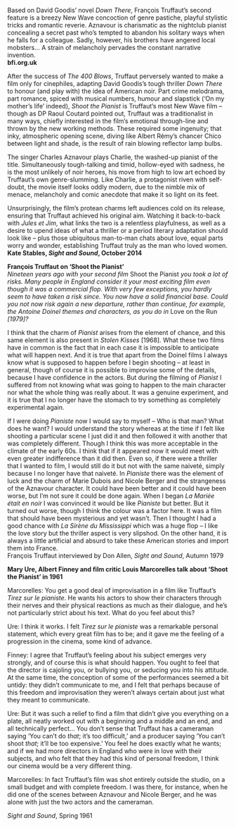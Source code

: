 
Based on David Goodis’ novel _Down There_, François Truffaut’s second feature is a breezy New Wave concoction of genre pastiche, playful stylistic tricks and romantic reverie. Aznavour is charismatic as the nightclub pianist concealing a secret past who’s tempted to abandon his solitary ways when he falls for a colleague. Sadly, however, his brothers have angered local mobsters... A strain of melancholy pervades the constant narrative invention.<br>
**bfi.org.uk**<br>

After the success of _The 400 Blows_, Truffaut perversely wanted to make a film only for cinephiles, adapting David Goodis’s tough thriller _Down There_ to honour (and play with) the idea of American noir. Part crime melodrama, part romance, spiced with musical numbers, humour and slapstick (‘On my mother’s life’ indeed), _Shoot the Pianist_ is Truffaut’s most New Wave film – though as DP Raoul Coutard pointed out, Truffaut was a traditionalist in many ways, chiefly interested in the film’s emotional through-line and thrown by the new working methods. These required some ingenuity; that inky, atmospheric opening scene, diving like Albert Rémy’s chancer Chico between light and shade, is the result of rain blowing reflector lamp bulbs.

The singer Charles Aznavour plays Charlie, the washed-up pianist of the title. Simultaneously tough-talking and timid, hollow-eyed with sadness, he is the most unlikely of noir heroes, his move from high to low art echoed by Truffaut’s own genre-slumming. Like Charlie, a protagonist riven with self-doubt, the movie itself looks oddly modern, due to the nimble mix of menace, melancholy and comic anecdote that make it so light on its feet.

Unsurprisingly, the film’s protean charms left audiences cold on its release, ensuring that Truffaut achieved his original aim. Watching it back-to-back with _Jules et Jim_, what links the two is a relentless playfulness, as well as a desire to upend ideas of what a thriller or a period literary adaptation should look like – plus those ubiquitous man-to-man chats about love, equal parts worry and wonder, establishing Truffaut truly as the man who loved women.<br>
**Kate Stables, _Sight and Sound_, October 2014**

**François Truffaut on ‘Shoot the Pianist’**<br>
_Nineteen years ago with your second film_ Shoot the Pianist _you took a lot of risks. Many people in England consider it your most exciting film even though it was a commercial flop. With very few exceptions, you hardly seem to have taken a risk since. You now have a solid financial base. Could you not now risk again a new departure, rather than continue, for example, the Antoine Doinel themes and characters, as you do in_ Love on the Run _[1979]?_

I think that the charm of _Pianist_ arises from the element of chance, and this same element is also present in _Stolen Kisses_ [1968]. What these two films have in common is the fact that in each case it is impossible to anticipate what will happen next. And it is true that apart from the Doinel films I always know what is supposed to happen before I begin shooting – at least in general, though of course it is possible to improvise some of the details, because I have confidence in the actors. But during the filming of _Pianist_ I suffered from not knowing what was going to happen to the main character nor what the whole thing was really about. It was a genuine experiment, and it is true that I no longer have the stomach to try something as completely experimental again.

If I were doing _Pianiste_ now I would say to myself – Who is that man? What does he want? I would understand the story whereas at the time if I felt like shooting a particular scene I just did it and then followed it with another that was completely different. Though I think this was more acceptable in the climate of the early 60s. I think that if it appeared now it would meet with even greater indifference than it did then. Even so, if there were a thriller that I wanted to film, I would still do it but not with the same naiveté, simply because I no longer have that naiveté. In _Pianiste_ there was the element of luck and the charm of Marie Dubois and Nicole Berger and the strangeness of the Aznavour character. It could have been better and it could have been worse, but I’m not sure it could be done again. When I began _La Mariée était en noir_ I was convinced it would be like _Pianiste_ but better. But it turned out worse, though I think the colour was a factor here. It was a film that should have been mysterious and yet wasn’t. Then I thought I had a good chance with _La Sirène du Mississippi_ which was a huge flop – I like the love story but the thriller aspect is very slipshod. On the other hand, it is always a little artificial and absurd to take these American stories and import them into France.<br>
François Truffaut interviewed by Don Allen, _Sight and Sound_, Autumn 1979

**Mary Ure, Albert Finney and film critic Louis Marcorelles talk about ‘Shoot the Pianist’ in 1961**

Marcorelles: You get a good deal of improvisation in a film like Truffaut’s _Tirez sur Ie pianiste_. He wants his actors to show their characters through their nerves and their physical reactions as much as their dialogue, and he’s not particularly strict about his text. What do you feel about this?

Ure: I think it works. I felt _Tirez sur le pianiste_ was a remarkable personal statement, which every great film has to be; and it gave me the feeling of a progression in the cinema, some kind of advance.

Finney: I agree that Truffaut’s feeling about his subject emerges very strongly, and of course this is what should happen. You ought to feel that the director is cajoling you, or bullying you, or seducing you into his attitude. At the same time, the conception of some of the performances seemed a bit untidy: they didn’t communicate to me, and I felt that perhaps because of this freedom and improvisation they weren’t always certain about just what they meant to communicate.

Ure: But it was such a relief to find a film that didn’t give you everything on a plate, all neatly worked out with a beginning and a middle and an end, and all technically perfect... You don’t sense that Truffaut has a cameraman saying ‘You can’t do _that_; it’s too difficult,’ and a producer saying ‘You can’t shoot _that_; it’ll be too expensive.’ You feel he does exactly what he wants; and if we had more directors in England who were in love with their subjects, and who felt that they had this kind of personal freedom, I think our cinema would be a very different thing.

Marcorelles: In fact Truffaut’s film was shot entirely outside the studio, on a small budget and with complete freedom. I was there, for instance, when he did one of the scenes between Aznavour and Nicole Berger, and he was alone with just the two actors and the cameraman.

_Sight and Sound_, Spring 1961
<!--stackedit_data:
eyJoaXN0b3J5IjpbLTE3MzI4ODk2M119
-->